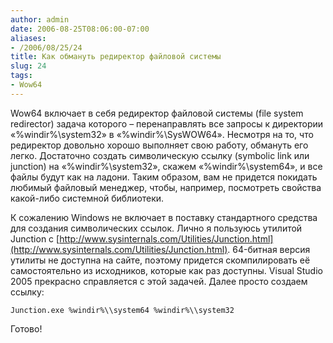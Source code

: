 ```yaml
---
author: admin
date: 2006-08-25T08:06:00-07:00
aliases:
- /2006/08/25/24
title: Как обмануть редиректор файловой системы
slug: 24
tags:
- Wow64
---
```


Wow64 включает в себя редиректор файловой системы (file system redirector) задача которого – перенаправлять все запросы к директории «%windir%\system32» в «%windir%\SysWOW64». Несмотря на то, что редиректор довольно хорошо выполняет свою работу, обмануть его легко. Достаточно создать символическую ссылку (symbolic link или junction) на «%windir%\system32», скажем «%windir%\system64», и все файлы будут как на ладони. Таким образом, вам не придется покидать любимый файловый менеджер, чтобы, например, посмотреть свойства какой-либо системной библиотеки. 

К сожалению Windows не включает в поставку стандартного средства для создания символических ссылок. Лично я пользуюсь утилитой Junction c [http://www.sysinternals.com/Utilities/Junction.html](http://www.sysinternals.com/Utilities/Junction.html). 64-битная версия утилиты не доступна на сайте, поэтому придется скомпилировать её самостоятельно из исходников, которые как раз доступны. Visual Studio 2005 прекрасно справляется с этой задачей. Далее просто создаем ссылку:

```no-highlight
Junction.exe %windir%\\system64 %windir%\\system32
```

Готово!
